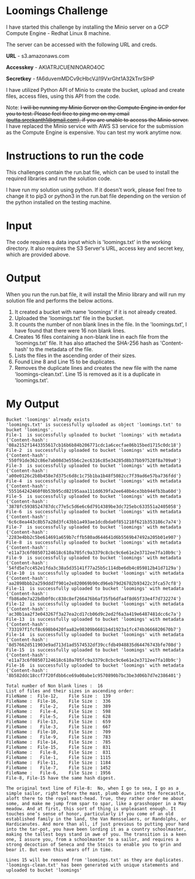 # Loomings Challenge

I have started this challenge by installing the Minio server on a GCP Compute Engine - Redhat Linux 8 machine.

The server can be accessed with the following URL and creds.

**URL**        - s3.amazonaws.com

**Accesskey**  - AKIATRJCUENINOARO4OC

**Secretkey**  - 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

I have utilized Python API of Minio to create the bucket, upload and create files, access files, using this API from the code.

Note: ~~I will be running my Minio Server on the Compute Engine in order for you to test. Please feel free to ping me on my email (putta.sreekanth1@gmail.com), if you are unable to access the Minio server.~~ I have replaced the Minio service with AWS S3 service for the submission as the Compute Engine is expensive. You can test my work anytime now.

# Instructions to run the code

This challenges contain the run.bat file, which can be used to install the required libraries and run the solution code.

I have run my solution using python. If it doesn't work, please feel free to change it to pip3 or python3 in the run.bat file depending on the version of the python installed on the testing machine.

# Input

The code requires a data input which is 'loomings.txt' in the working directory. It also requires the S3 Server's URL, access key and secret key, which are provided above.

# Output

When you run the run.bat file, it will install the Minio library and will run my solution file and performs the below actions. 

1.  It created a bucket with name 'loomings' if it is not already created.
2.  Uploaded the 'loomings.txt' file in the bucket.
3.  It counts the number of non blank lines in the file. In the 'loomings.txt', I have found that there were 16 non blank lines.
4.  Creates 16 files containing a non-blank line in each file from the 'loomings.txt' file. It has also attached the SHA-256 hash as 'Content-hash' to the metadata of the file.
5.  Lists the files in the ascending order of their sizes.
6.  Found Line 8 and Line 15 to be duplicates.
7.  Removes the duplicate lines and creates the new file with the name 'loomings-clean.txt'. Line 15 is removed as it is a duplicate in 'loomings.txt'. 

# My Output
```
Bucket 'loomings' already exists
'loomings.txt' is successfully uploaded as object 'loomings.txt' to bucket 'loomings'.
File-1  is successfully uploaded to bucket 'loomings' with metadata  {'Content-hash': '08a2152f1443355617cb16b6b84b206771cdc1a6cecfae86b15bed1715c0dc18'}
File-2  is successfully uploaded to bucket 'loomings' with metadata  {'Content-hash': '550f91de362c86e7ab08d3e55b6c2ec6316c85e34285d8b37bb97528f8a709a0'}
File-3  is successfully uploaded to bucket 'loomings' with metadata  {'Content-hash': 'a00e0126c2b8b458e7d375c6d8c1c75b1ba1b48f5082cc7f39ad6e57ba736fdd'}
File-4  is successfully uploaded to bucket 'loomings' with metadata  {'Content-hash': '555164242460f0b53b95cd82195aaa111dd639fa2ee640b4ce3bb944fb3ba60d'}
File-5  is successfully uploaded to bucket 'loomings' with metadata  {'Content-hash': '3878fc5938524787dcc77e5c5d6e6c6d7914389be3dc725ebc633551a2405058'}
File-6  is successfully uploaded to bucket 'loomings' with metadata  {'Content-hash': '6c6c8ea443c8b57a28d3fc43bb1a493ae1dcdbda0f851218f621b353186c7a74'}
File-7  is successfully uploaded to bucket 'loomings' with metadata  {'Content-hash': '2283e4bb2c5be614691a659b7cffb580ad644641d6b5569b47492a205b01e907'}
File-8  is successfully uploaded to bucket 'loomings' with metadata  {'Content-hash': 'e11a73c6f08507124618c610a705fc9a3379c8cbc9c6e61e2e3712ee7fa10b9c'}
File-9  is successfully uploaded to bucket 'loomings' with metadata  {'Content-hash': '54fd5e7cc452e1fda3c38a5d35141f77a25b5c114dbe6db4c059812b41d7129a'}
File-10  is successfully uploaded to bucket 'loomings' with metadata  {'Content-hash': 'aa2898bbb2a259ddd7f901e2e820069b90cd96eb79d26782b93422c3fca57cf8'}
File-11  is successfully uploaded to bucket 'loomings' with metadata  {'Content-hash': 'fb86a0e7a22bdb0f0cc838c8ef266476b6af35fb6dfa4f8d65f33e4f7d732274'}
File-12  is successfully uploaded to bucket 'loomings' with metadata  {'Content-hash': 'ac30b1aa2f3e043267f3a27ea2cd17cb06d9c2ed2f6a3a419e6487481dcc6c7a'}
File-13  is successfully uploaded to bucket 'loomings' with metadata  {'Content-hash': '733197f1fcf8c698b0420faa82e98309b6681b4d1923a1fc474b3666820670b7'}
File-14  is successfully uploaded to bucket 'loomings' with metadata  {'Content-hash': '8d57662d511903e9ad713d1ad5574532df39ccfdb4948835d64476743bfe708d'}
File-15  is successfully uploaded to bucket 'loomings' with metadata  {'Content-hash': 'e11a73c6f08507124618c610a705fc9a3379c8cbc9c6e61e2e3712ee7fa10b9c'}
File-16  is successfully uploaded to bucket 'loomings' with metadata  {'Content-hash': '8b582ddc18ccf7f20fdbb6ce69a00abe1c9570890b7bc3be3d06b7d7e2386401'}

Total number of Non blank lines :  16
List of files and their sizes in ascending order:
FileName :  File-12,    File Size :  139
FileName :  File-16,    File Size :  336
FileName :   File-2,    File Size :  389
FileName :   File-4,    File Size :  598
FileName :   File-5,    File Size :  628
FileName :  File-13,    File Size :  659
FileName :   File-3,    File Size :  667
FileName :  File-10,    File Size :  709
FileName :   File-9,    File Size :  783
FileName :  File-14,    File Size :  785
FileName :  File-15,    File Size :  831
FileName :   File-8,    File Size :  831
FileName :   File-1,    File Size : 1115
FileName :  File-11,    File Size : 1184
FileName :   File-7,    File Size : 1452
FileName :   File-6,    File Size : 1956
File-8, File-15 have the same hash digest.

The original text line of File-8:  No, when I go to sea, I go as a simple sailor, right before the mast, plumb down into the forecastle, aloft there to the royal mast-head. True, they rather order me about some, and make me jump from spar to spar, like a grasshopper in a May meadow. And at first, this sort of thing is unpleasant enough. It touches one’s sense of honor, particularly if you come of an old established family in the land, the Van Rensselaers, or Randolphs, or Hardicanutes. And more than all, if just previous to putting your hand into the tar-pot, you have been lording it as a country schoolmaster, making the tallest boys stand in awe of you. The transition is a keen one, I assure you, from a schoolmaster to a sailor, and requires a strong decoction of Seneca and the Stoics to enable you to grin and bear it. But even this wears off in time.

Lines 15 will be removed from 'loomings.txt' as they are duplicates.
'loomings-clean.txt' has been generated with unique statements and uploaded to bucket 'loomings'
```